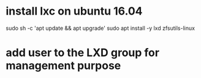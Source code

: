 # install lxc on ubuntu 16.04

sudo sh -c 'apt update && apt upgrade'
sudo apt install -y lxd zfsutils-linux

# add user to the LXD group for management purpose

